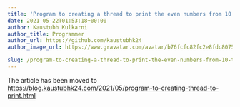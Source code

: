```yaml
---
title: 'Program to creating a thread to print the even numbers from 10 to 20 by using Thread Class'
date: 2021-05-22T01:53:18+00:00
author: Kaustubh Kulkarni
author_title: Programmer
author_url: https://github.com/kaustubhk24
author_image_url: https://www.gravatar.com/avatar/b76fcfc82fc2e8fdc8075636f1735f61?s=200

slug: /program-to-creating-a-thread-to-print-the-even-numbers-from-10-to-20-by-using-thread-class/
---
```

The article has been moved to https://blog.kaustubhk24.com/2021/05/program-to-creating-thread-to-print.html